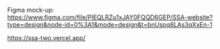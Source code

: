Figma mock-up: https://www.figma.com/file/PlEQLRZu1xJAY0FQQD6GEP/SSA-website?type=design&node-id=0%3A1&mode=design&t=bnUspq8LAs3qXxEn-1

https://ssa-two.vercel.app/
